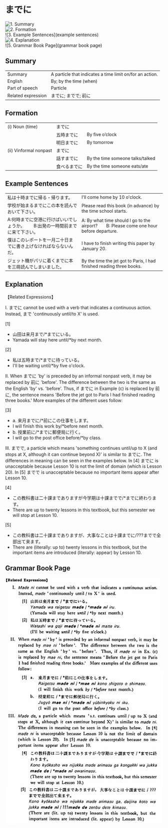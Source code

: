 # までに

![1. Summary](summary)<br>
![2. Formation](formation)<br>
![3. Example Sentences](example sentences)<br>
![4. Explanation](explanation)<br>
![5. Grammar Book Page](grammar book page)<br>


## Summary

<table><tr>   <td>Summary</td>   <td>A particle that indicates a time limit on/for an action.</td></tr><tr>   <td>English</td>   <td>By; by the time (when)</td></tr><tr>   <td>Part of speech</td>   <td>Particle</td></tr><tr>   <td>Related expression</td>   <td>までに; までで; 前に</td></tr></table>

## Formation

<table class="table"> <tbody><tr class="tr head"> <td class="td"><span class="numbers">(i)</span> <span> <span class="bold">Noun (time)</span> </span></td> <td class="td"><span class="concept">までに</span> </td> <td class="td"><span>&nbsp;</span></td> </tr> <tr class="tr"> <td class="td"><span>&nbsp;</span></td> <td class="td"><span>五時<span class="concept">までに</span></span> </td> <td class="td"><span>By    five o’clock</span></td> </tr> <tr class="tr"> <td class="td"><span>&nbsp;</span></td> <td class="td"><span>明日<span class="concept">までに</span></span> </td> <td class="td"><span>By    tomorrow</span></td> </tr> <tr class="tr head"> <td class="td"><span class="numbers">(ii)</span> <span> <span class="bold">Vinformal nonpast</span></span></td> <td class="td"><span class="concept">までに</span> </td> <td class="td"><span>&nbsp;</span></td> </tr> <tr class="tr"> <td class="td"><span>&nbsp;</span></td> <td class="td"><span>話す<span class="concept">までに</span></span> </td> <td class="td"><span>By    the time someone talks/talked</span></td> </tr> <tr class="tr"> <td class="td"><span>&nbsp;</span></td> <td class="td"><span>食べる<span class="concept">までに</span></span> </td> <td class="td"><span>By    the time someone eats/ate</span></td> </tr></tbody></table>

## Example Sentences

<table><tr>   <td>私は十時までに帰る・帰ります。</td>   <td>I'll come home by 10 o'clock.</td></tr><tr>   <td>学校が始まるまでにこの本を読んでおいて下さい。</td>   <td>Please read this book (in advance) by the time school starts.</td></tr><tr>   <td>A:何時までに空港に行けばいいでしょうか。  B:出発の一時間前までに来て下さい。</td>   <td>A: By what time should I go to the airport?&emsp;&emsp;B: Please come one hour before departure.</td></tr><tr>   <td>僕はこのレポートを一月二十日までに書き上げなければならないんだ。</td>   <td>I have to finish writing this paper by January 20.</td></tr><tr>   <td>ジェット機がパリに着くまでに本を三冊読んでしまいました。</td>   <td>By the time the jet got to Paris, I had finished reading three books.</td></tr></table>

## Explanation

<p>【Related Expressions】</p>  <p>I. <span class="cloze">までに</span> cannot be used with a verb that indicates a continuous action. Instead, まで 'continuously until/to X' is used.</p>  <p>[1]</p>  <ul> <li>山田は来月まで/*<span class="cloze">までに</span>いる。</li> <li>Yamada will stay here until/*by next month.</li> </ul>  <p>[2]</p>  <ul> <li>私は五時まで/*<span class="cloze">までに</span>待っている。</li> <li>I'll be waiting until/*by five o'cIock.</li> </ul>  <p>II. When <span class="cloze">までに</span> 'by' is preceded by an informal nonpast verb, it may be replaced by 前に 'before'. The difference between the two is the same as the English 'by' vs. 'before'. Thus, if <span class="cloze">までに</span> in Example (c) is replaced by 前に, the sentence means 'Before the jet got to Paris I had finished reading three books.' More examples of the different uses follow:</p>  <p>[3]</p>  <ul> <li>a. 来月<span class="cloze">までに</span>/*前にこの仕事をします。</li> <li>I will finish this work by/*before next month.</li> <div class="divide"></div> <li>b. 授業前に/*<span class="cloze">までに</span>郵便局に行く。</li> <li>I will go to the post office before/*by class.</li> </ul>  <p>III. までで, a particle which means 'something continues until/up to X (and stops at X, although it can continue beyond X)' is similar to <span class="cloze">までに</span>. The differences in meaning can be seen in the examples below. In [4] <span class="cloze">までに</span> is unacceptable because Lesson 10 is not the limit of domain (which is Lesson 20). In [5] までで is unacceptable because no important items appear after Lesson 10.</p>  <p>[4]</p>  <ul> <li>この教科書は二十課までありますが今学期は十課までで/*<span class="cloze">までに</span>終わります。</li> <li>There are up to twenty lessons in this textbook, but this semester we will stop at Lesson 10.</li> </ul>  <p>[5]</p>  <ul> <li>この教科書は二十課までありますが、大事なことは十課<span class="cloze">までに</span>/???までで全部出て来ます。</li> <li>There are (literally: up to) twenty lessons in this textbook, but the important items are introduced (literally: appear) by Lesson 10.</li> </ul>

## Grammar Book Page

![](../img/Basicまでに.png)

